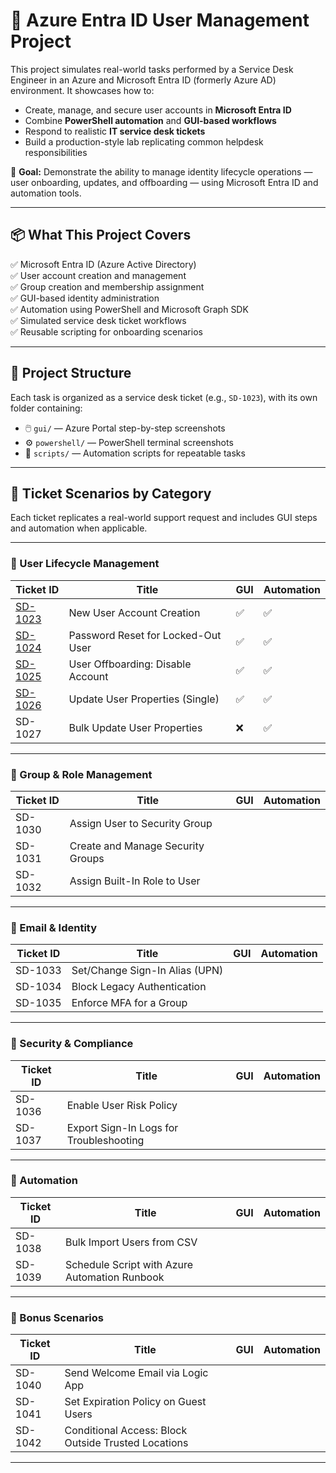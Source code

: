 # 🚀 Azure Entra ID User Management Project

This project simulates real-world tasks performed by a Service Desk Engineer in an Azure and Microsoft Entra ID (formerly Azure AD) environment. It showcases how to:

- Create, manage, and secure user accounts in **Microsoft Entra ID**
- Combine **PowerShell automation** and **GUI-based workflows**
- Respond to realistic **IT service desk tickets**
- Build a production-style lab replicating common helpdesk responsibilities

🎯 **Goal:** Demonstrate the ability to manage identity lifecycle operations — user onboarding, updates, and offboarding — using Microsoft Entra ID and automation tools.

---

## 📦 What This Project Covers

✅ Microsoft Entra ID (Azure Active Directory)  
✅ User account creation and management  
✅ Group creation and membership assignment  
✅ GUI-based identity administration  
✅ Automation using PowerShell and Microsoft Graph SDK  
✅ Simulated service desk ticket workflows  
✅ Reusable scripting for onboarding scenarios

---

## 📁 Project Structure

Each task is organized as a service desk ticket (e.g., `SD-1023`), with its own folder containing:

- 🖱️ `gui/` — Azure Portal step-by-step screenshots  
- ⚙️ `powershell/` — PowerShell terminal screenshots  
- 📜 `scripts/` — Automation scripts for repeatable tasks  

---

## 🎫 Ticket Scenarios by Category

Each ticket replicates a real-world support request and includes GUI steps and automation when applicable.

---

### 🔄 User Lifecycle Management

| Ticket ID                                              | Title                              | GUI | Automation |
| ------------------------------------------------------ | ---------------------------------- | --- | ---------- |
| [SD-1023](./tickets/SD-1023/SD-1023-new-user.md)       | New User Account Creation          | ✅  | ✅         |
| [SD-1024](./tickets/SD-1024/SD-1024-password-reset.md) | Password Reset for Locked-Out User | ✅  | ✅         |
| [SD-1025](./tickets/SD-1025/SD-1025-disable-user.md)   | User Offboarding: Disable Account  | ✅  | ✅         |
| [SD-1026](./tickets/SD-1026/SD-1026-update-user-attributes.md)                                                | Update User Properties (Single)    | ✅  | ✅         |
| SD-1027                                                | Bulk Update User Properties        | ❌  | ✅         |

---

### 👥 Group & Role Management

| Ticket ID  | Title                              | GUI | Automation |
| ---------- | ---------------------------------- | --- | ---------- |
| SD-1030    | Assign User to Security Group      |     |            |
| SD-1031    | Create and Manage Security Groups  |     |            |
| SD-1032    | Assign Built-In Role to User       |     |            |

---

### 📧 Email & Identity

| Ticket ID  | Title                              | GUI | Automation |
| ---------- | ---------------------------------- | --- | ---------- |
| SD-1033    | Set/Change Sign-In Alias (UPN)     |     |            |
| SD-1034    | Block Legacy Authentication        |     |            |
| SD-1035    | Enforce MFA for a Group            |     |            |

---

### 🔐 Security & Compliance

| Ticket ID  | Title                                   | GUI | Automation |
| ---------- | --------------------------------------- | --- | ---------- |
| SD-1036    | Enable User Risk Policy                 |     |            |
| SD-1037    | Export Sign-In Logs for Troubleshooting |     |            |

---

### 🤖 Automation

| Ticket ID  | Title                                         | GUI | Automation |
| ---------- | --------------------------------------------- | --- | ---------- |
| SD-1038    | Bulk Import Users from CSV                   |   |          |
| SD-1039    | Schedule Script with Azure Automation Runbook|   |          |

---

### 🧪 Bonus Scenarios

| Ticket ID  | Title                                              | GUI | Automation |
| ---------- | -------------------------------------------------- | --- | ---------- |
| SD-1040    | Send Welcome Email via Logic App                   |   |          |
| SD-1041    | Set Expiration Policy on Guest Users               |   |          |
| SD-1042    | Conditional Access: Block Outside Trusted Locations|   |          |

---

